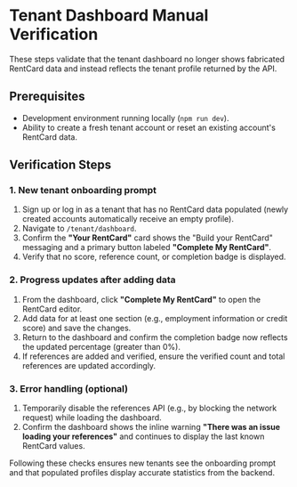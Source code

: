 # Tenant Dashboard Manual Verification

These steps validate that the tenant dashboard no longer shows fabricated RentCard data and instead reflects the tenant profile returned by the API.

## Prerequisites
- Development environment running locally (`npm run dev`).
- Ability to create a fresh tenant account or reset an existing account's RentCard data.

## Verification Steps

### 1. New tenant onboarding prompt
1. Sign up or log in as a tenant that has no RentCard data populated (newly created accounts automatically receive an empty profile).
2. Navigate to `/tenant/dashboard`.
3. Confirm the **"Your RentCard"** card shows the "Build your RentCard" messaging and a primary button labeled **"Complete My RentCard"**.
4. Verify that no score, reference count, or completion badge is displayed.

### 2. Progress updates after adding data
1. From the dashboard, click **"Complete My RentCard"** to open the RentCard editor.
2. Add data for at least one section (e.g., employment information or credit score) and save the changes.
3. Return to the dashboard and confirm the completion badge now reflects the updated percentage (greater than 0%).
4. If references are added and verified, ensure the verified count and total references are updated accordingly.

### 3. Error handling (optional)
1. Temporarily disable the references API (e.g., by blocking the network request) while loading the dashboard.
2. Confirm the dashboard shows the inline warning **"There was an issue loading your references"** and continues to display the last known RentCard values.

Following these checks ensures new tenants see the onboarding prompt and that populated profiles display accurate statistics from the backend.

